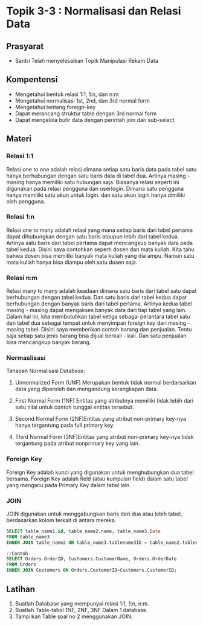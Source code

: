 # Topik 3-3 : Normalisasi dan Relasi Data

## Prasyarat
- Santri Telah menyelesaikan Topik Manipulasi Rekam Data
## Kompentensi
- Mengetahui bentuk relasi 1:1, 1:n, dan n:m
- Mengetahui normalisasi 1st, 2nd, dan 3rd normal form
- Mengetahui tentang foreign-key
- Dapat merancang struktur table dengan 3rd normal form
- Dapat mengelola butir data dengan perintah join dan sub-select

## Materi

### Relasi 1:1
Relasi one to one adalah relasi dimana setiap satu baris data pada tabel satu hanya berhubungan dengan satu baris data di tabel dua. Artinya masing - masing hanya memiliki satu hubungan saja. Biasanya relasi seperti ini digunakan pada relasi pengguna dan userlogin. Dimana satu pengguna hanya memiliki satu akun untuk login. dan satu akun login hanya dimiliki oleh pengguna.

### Relasi 1:n
Relasi one to many adalah relasi yang mana setiap baris dari tabel pertama dapat dihubungkan dengan satu baris ataupun lebih dari tabel kedua. Artinya satu baris dari tabel pertama dapat mencangkup banyak data pada tabel kedua. Disini saya contohkan seperti dosen dan mata kuliah. Kita tahu bahwa dosen bisa memiliki banyak mata kuliah yang dia ampu. Namun satu mata kuliah hanya bisa diampu oleh satu dosen saja.

### Relasi n:m

Relasi many to many adalah keadaan dimana satu baris dari tabel satu dapat berhubungan dengan tabel kedua. Dan satu baris dari tabel kedua dapat berhubungan dengan banyak baris dari tabel pertama. Artinya kedua tabel masing - masing dapat mengakses banyak data dari tiap tabel yang lain. Dalam hal ini, kita membutuhkan tabel ketiga sebagai perantara tabel satu dan tabel dua sebagai tempat untuk menyimpan foreign key dari masing - masing tabel. Disini saya memberikan contoh barang dan penjualan. Tentu saja setiap satu jenis barang bisa dijual berkali - kali. Dan satu penjualan bisa mencangkup banyak barang.

### Normaslisasi
Tahapan Normalisasi Database:

1. Unnormalized Form (UNF)
Merupakan bentuk tidak normal berdarsarkan data yang diperoleh dan mengandung kerangkapan data.

2. First Normal Form (1NF)
Entitas yang atributnya memiliki tidak lebih dari satu nilai untuk contoh tunggal entitas tersebut.

3. Second Normal Form (2NF)Entitas yang atribut non-primary key-nya hanya tergantung pada full primary key.

4. Third Normal Form (3NF)Entitas yang atribut non-primary key-nya tidak tergantung pada atribut nonprimary key yang lain.

### Foreign Key
Foreign Key adalah kunci yang digunakan untuk menghubungkan dua tabel bersama. Foreign Key adalah field (atau kumpulan field) dalam satu tabel yang mengacu pada Primary Key dalam tabel lain.

### JOIN
JOIN digunakan untuk menggabungkan baris dari dua atau lebih tabel, berdasarkan kolom terkait di antara mereka.

```sql
SELECT table_name1.id, table_name2.name, table_name3.Date
FROM table_name3
INNER JOIN table_name2 ON table_name3.tablename3ID = table_name2.tablename2ID;

//Contoh
SELECT Orders.OrderID, Customers.CustomerName, Orders.OrderDate
FROM Orders
INNER JOIN Customers ON Orders.CustomerID=Customers.CustomerID;
```

## Latihan
1. Buatlah Database yang mempunyai relasi 1:1, 1:n, n:m.
2. Buatlah Table-tabel 1NF, 2NF, 3NF Dalam 1 database.
3. Tampilkan Table soal no 2 menggunakan JOIN.
